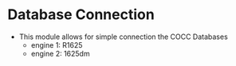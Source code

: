 Database Connection
===

- This module allows for simple connection the COCC Databases
    - engine 1: R1625
    - engine 2: 1625dm
